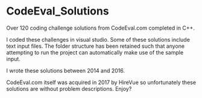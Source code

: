 # CodeEval_Solutions
Over 120 coding challenge solutions from CodeEval.com completed in C++.

 I coded these challenges in visual studio. Some of these solutions include text input files. The folder structure has been retained such that anyone attempting to run the project can automatically make use of the sample input.
 
 I wrote these solutions between 2014 and 2016.
 
 CodeEval.com itself was acquired in 2017 by HireVue so unfortunately these solutions are without problem descriptions. Enjoy?
